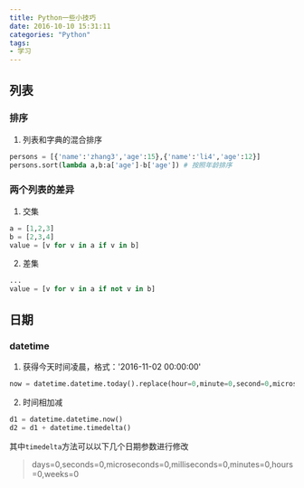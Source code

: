 ```yaml
---
title: Python一些小技巧
date: 2016-10-10 15:31:11
categories: "Python"
tags:
- 学习
---
```



## 列表 ##
### 排序 ###
1. 列表和字典的混合排序
<!-- more -->
```python
persons = [{'name':'zhang3','age':15},{'name':'li4','age':12}]
persons.sort(lambda a,b:a['age']-b['age']) # 按照年龄排序
```

### 两个列表的差异 ###
1. 交集
```python
a = [1,2,3]
b = [2,3,4]
value = [v for v in a if v in b]
```

2. 差集
```python
...
value = [v for v in a if not v in b]
```

## 日期 ##
### datetime ###
1. 获得今天时间凌晨，格式：'2016-11-02 00:00:00'
```python
now = datetime.datetime.today().replace(hour=0,minute=0,second=0,microsecond=0)
```
2. 时间相加减
```python 
d1 = datetime.datetime.now()
d2 = d1 + datetime.timedelta()
```
其中`timedelta`方法可以以下几个日期参数进行修改
> days=0,seconds=0,microseconds=0,milliseconds=0,minutes=0,hours=0,weeks=0
